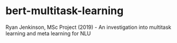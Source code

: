 # bert-multitask-learning
Ryan Jenkinson, MSc Project (2019) - An investigation into multitask learning and meta learning for NLU
